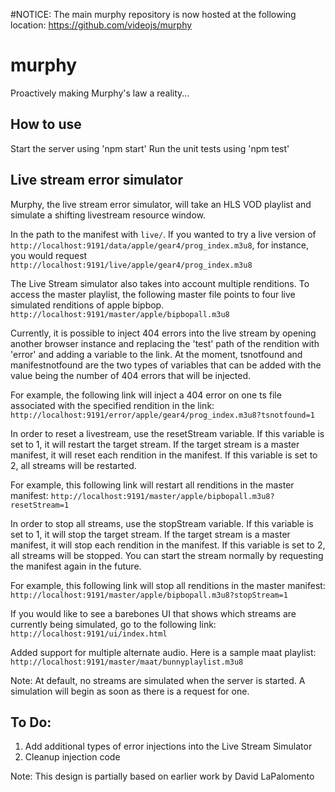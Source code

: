 #NOTICE:
The main murphy repository is now hosted at the following location: https://github.com/videojs/murphy

# murphy
Proactively making Murphy's law a reality...

## How to use
Start the server using 'npm start'
Run the unit tests using 'npm test'

## Live stream error simulator
Murphy, the live stream error simulator, will take an HLS VOD playlist and simulate a 
shifting livestream resource window.  

In the path to the manifest with `live/`. If you wanted to try a live version of `http://localhost:9191/data/apple/gear4/prog_index.m3u8`,
for instance, you would request `http://localhost:9191/live/apple/gear4/prog_index.m3u8`

The Live Stream simulator also takes into account multiple renditions. To access the master playlist, the following master file points to four 
live simulated renditions of apple bipbop. `http://localhost:9191/master/apple/bipbopall.m3u8`

Currently, it is possible to inject 404 errors into the live stream by opening another browser instance and replacing the 'test' path of the 
rendition with 'error' and adding a variable to the link.  At the moment, tsnotfound and manifestnotfound are the two types of variables that can
be added with the value being the number of 404 errors that will be injected. 
 
For example, the following link will inject a 404 error on one ts file associated with the specified rendition in the link:
`http://localhost:9191/error/apple/gear4/prog_index.m3u8?tsnotfound=1`

In order to reset a livestream, use the resetStream variable.  If this variable is set to 1, it will restart the target stream.
If the target stream is a master manifest, it will reset each rendition in the manifest.  If this variable is set to 2,
all streams will be restarted.

For example, this following link will restart all renditions in the master manifest:
`http://localhost:9191/master/apple/bipbopall.m3u8?resetStream=1`

In order to stop all streams, use the stopStream variable. If this variable is set to 1, it will stop the target stream.
If the target stream is a master manifest, it will stop each rendition in the manifest.  If this variable is set to 2,
all streams will be stopped.  You can start the stream normally by requesting the manifest again in the future.

For example, this following link will stop all renditions in the master manifest:
`http://localhost:9191/master/apple/bipbopall.m3u8?stopStream=1`

If you would like to see a barebones UI that shows which streams are currently being simulated, go to the following link: 
`http://localhost:9191/ui/index.html`

Added support for multiple alternate audio.  Here is a sample maat playlist:
`http://localhost:9191/master/maat/bunnyplaylist.m3u8`

Note: At default, no streams are simulated when the server is started.  A simulation will begin as soon as there is a request for one.

## To Do:
1. Add additional types of error injections into the Live Stream Simulator
2. Cleanup injection code


Note: This design is partially based on earlier work by David LaPalomento

